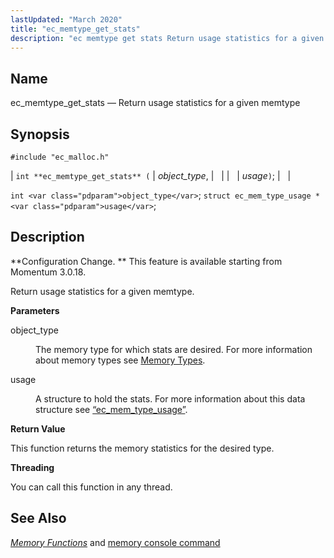 ```yaml
---
lastUpdated: "March 2020"
title: "ec_memtype_get_stats"
description: "ec memtype get stats Return usage statistics for a given memtype int ec memtype get stats object type usage int object type struct ec mem type usage usage Configuration Change This feature is available starting from Momentum 3 0 18 Return usage statistics for a given memtype object type The..."
---
```


<a name="apis.ec_memtype_get_stats"></a> 
## Name

ec_memtype_get_stats — Return usage statistics for a given memtype

## Synopsis

`#include "ec_malloc.h"`

| `int **ec_memtype_get_stats** (` | <var class="pdparam">object_type</var>, |   |
|   | <var class="pdparam">usage</var>`)`; |   |

`int <var class="pdparam">object_type</var>`;
`struct ec_mem_type_usage * <var class="pdparam">usage</var>`;<a name="idp54851952"></a> 
## Description

**Configuration Change. ** This feature is available starting from Momentum 3.0.18.

Return usage statistics for a given memtype.

**<a name="idp54854864"></a> Parameters**

<dl class="variablelist">

<dt>object_type</dt>

<dd>

The memory type for which stats are desired. For more information about memory types see [Memory Types](/momentum/3/3-api/arch-primary-apis#arch.memory.types).

</dd>

<dt>usage</dt>

<dd>

A structure to hold the stats. For more information about this data structure see [“ec_mem_type_usage”](/momentum/3/3-api/structs-ec-mem-type-usage).

</dd>

</dl>

**<a name="idp54860880"></a> Return Value**

This function returns the memory statistics for the desired type.

**<a name="idp54861840"></a> Threading**

You can call this function in any thread.

<a name="idp54862928"></a> 
## See Also

[*Memory Functions*](/momentum/3/3-api/3-api-memory) and [memory console command](/momentum/3/3-reference/3-reference-console-commands-memory)